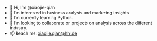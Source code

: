 - 👋 Hi, I’m @xiaojie-qian
- 👀 I’m interested in business analysis and marketing insights. 
- 🌱 I’m currently learning Python.
- 💞️ I’m looking to collaborate on projects on analysis across the different industry. 
- 📫 Reach me: xiaojie.qian@hhl.de

<!---
xiaojie-qian/xiaojie-qian is a ✨ special ✨ repository because its `README.md` (this file) appears on your GitHub profile.
You can click the Preview link to take a look at your changes.
--->
